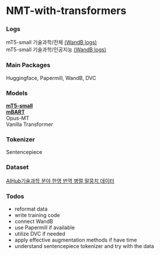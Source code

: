 # NMT-with-transformers

### Logs
mT5-small 기술과학/전체 [(WandB logs)](https://wandb.ai/dotsnangles/en2ko-translator-mt5-small-with-the-domain-data)  
mT5-small 기술과학/인공지능 [(WandB logs)](https://wandb.ai/dotsnangles/en2ko-translator-mt5-small)

### Main Packages  
Huggingface, Papermill, WandB, DVC

### Models  
[**mT5-small**](https://huggingface.co/google/mt5-small)  
[**mBART**](https://huggingface.co/facebook/mbart-large-50-many-to-many-mmt)  
Opus-MT  
Vanilla Transformer

### Tokenizer
Sentencepiece

### Dataset  
[AIHub기술과학 분야 한영 번역 병렬 말뭉치 데이터](https://aihub.or.kr/aihubdata/data/view.do?currMenu=115&topMenu=100&aihubDataSe=realm&dataSetSn=71266)

### Todos  
- reformat data
- write training code
- connect WandB
- use Papermill if available
- utilize DVC if needed
- apply effective augmentation methods if have time
- understand sentencepiece tokenizer and try with the data

